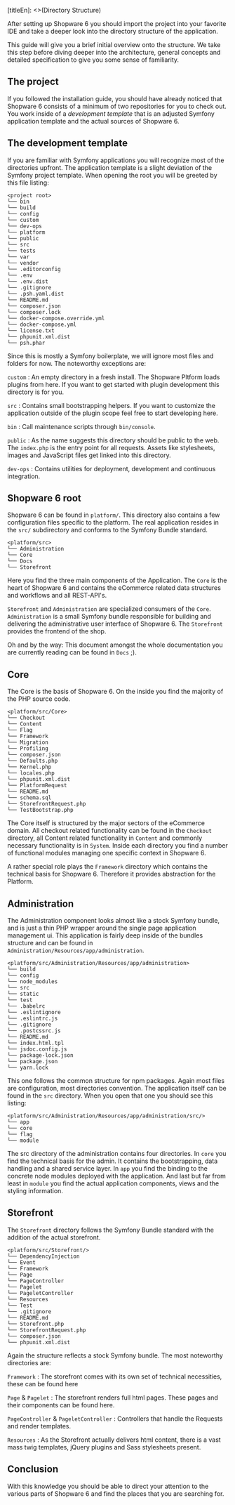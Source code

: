 [titleEn]: <>(Directory Structure)
 
After setting up Shopware 6 you should import the project into your favorite IDE and take a deeper look into the directory structure of the application.

This guide will give you a brief initial overview onto the structure. We take this step before diving deeper into the architecture, general concepts and detailed specification to give you some sense of familiarity.

## The project

If you followed the installation guide, you should have already noticed that Shopware 6 consists of a minimum of two repositories for you to check out. You work inside of a *development template* that is an adjusted Symfony application template and the actual sources of Shopware 6.

## The development template

If you are familiar with Symfony applications you will recognize most of the directories upfront. The application template is a slight deviation of the Symfony project template. When opening the root you will be greeted by this file listing:

```
<project root>
└── bin
└── build
└── config
└── custom
└── dev-ops
└── platform
└── public
└── src
└── tests
└── var
└── vendor
└── .editorconfig
└── .env
└── .env.dist
└── .gitignore
└── .psh.yaml.dist
└── README.md
└── composer.json
└── composer.lock
└── docker-compose.override.yml
└── docker-compose.yml
└── license.txt
└── phpunit.xml.dist
└── psh.phar

```

Since this is mostly a Symfony boilerplate, we will ignore most files and folders for now. The noteworthy exceptions are:

`custom`
 : An empty directory in a fresh install. The Shopware Pltform loads plugins from here. If you want to get started with plugin development this directory is for you.
 
`src`
 : Contains small bootstrapping helpers. If you want to customize the application outside of the plugin scope feel free to start developing here.
 
`bin`
 : Call maintenance scripts through `bin/console`.
 
`public`
 : As the name suggests this directory should be public to the web. The `index.php` is the entry point for all requests. Assets like stylesheets, images and JavaScript files get linked into this directory.
 
`dev-ops`
 : Contains utilities for deployment, development and continuous integration.

## Shopware 6 root

Shopware 6 can be found in `platform/`. This directory also contains a few configuration files specific to the platform. The real application resides in the `src/` subdirectory and conforms to the Symfony Bundle standard.
 
```
<platform/src>
└── Administration
└── Core
└── Docs
└── Storefront
```

Here you find the three main components of the Application. The `Core` is the heart of Shopware 6 and contains the eCommerce related data structures and workflows and all REST-API's.

`Storefront` and `Administration` are specialized consumers of the `Core`. `Administration` is a small Symfony bundle responsible for building and delivering the administrative user interface of Shopware 6. The `Storefront` provides the frontend of the shop.

Oh and by the way: This document amongst the whole documentation you are currently reading can be found in `Docs` ;).

## Core

The Core is the basis of Shopware 6. On the inside you find the majority of the PHP source code.

```
<platform/src/Core>
└── Checkout
└── Content
└── Flag
└── Framework
└── Migration
└── Profiling
└── composer.json
└── Defaults.php
└── Kernel.php
└── locales.php
└── phpunit.xml.dist
└── PlatformRequest
└── README.md
└── schema.sql
└── StorefrontRequest.php
└── TestBootstrap.php
```

The Core itself is structured by the major sectors of the eCommerce domain. All checkout related functionality can be found in the `Checkout` directory, all Content related functionality in `Content` and commonly necessary functionality is in `System`. Inside each directory you find a number of functional modules managing one specific context in Shopware 6.

A rather special role plays the `Framework` directory which contains the technical basis for Shopware 6. Therefore it provides abstraction for the Platform.

## Administration

The Administration component looks almost like a stock Symfony bundle, and is just a thin PHP wrapper around the single page application management ui. This application is fairly deep inside of the bundles structure and can be found in `Administration/Resources/app/administration`.

```
<platform/src/Administration/Resources/app/administration>
└── build
└── config
└── node_modules
└── src
└── static
└── test
└── .babelrc
└── .eslintignore
└── .eslintrc.js
└── .gitignore
└── .postcssrc.js
└── README.md
└── index.html.tpl
└── jsdoc.config.js
└── package-lock.json
└── package.json
└── yarn.lock
```

This one follows the common structure for npm packages. Again most files are configuration, most directories convention. The application itself can be found in the `src` directory. When you open that one you should see this listing: 

```
<platform/src/Administration/Resources/app/administration/src/>
└── app
└── core
└── flag
└── module
```

The src directory of the administration contains four directories. In `core` you find the technical basis for the admin. It contains the bootstrapping, data handling and a shared service layer. In `app` you find the binding to the concrete node modules deployed with the application. And last but far from least in `module` you find the actual application components, views and the styling information. 


## Storefront

The `Storefront` directory follows the Symfony Bundle standard with the addition of the actual storefront.      

```
<platform/src/Storefront/>
└── DependencyInjection
└── Event
└── Framework
└── Page
└── PageController
└── Pagelet
└── PageletController
└── Resources
└── Test
└── .gitignore
└── README.md
└── Storefront.php
└── StorefrontRequest.php
└── composer.json
└── phpunit.xml.dist
```

Again the structure reflects a stock Symfony bundle. The most noteworthy directories are:

`Framework`
 : The storefront comes with its own set of technical necessities, these can be found here
 
`Page` & `Pagelet`
 : The storefront renders full html pages. These pages and their components can be found here. 

`PageController` & `PageletController`
 : Controllers that handle the Requests and render templates.

`Resources`
 :  As the Storefront actually delivers html content, there is a vast mass twig templates, jQuery plugins and Sass stylesheets present.
 
## Conclusion

With this knowledge you should be able to direct your attention to the various parts of Shopware 6 and find the places that you are searching for. 
